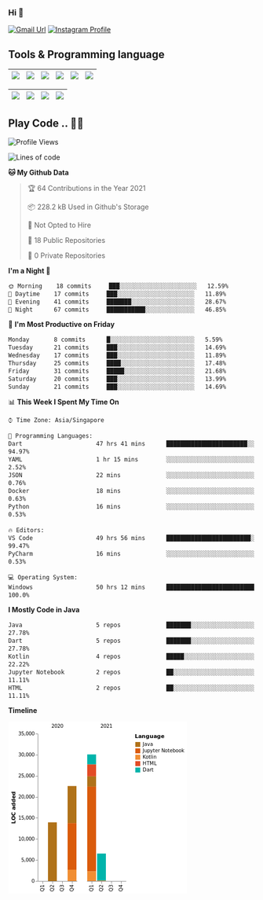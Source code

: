 ### Hi 👋
[![Gmail Url](https://img.shields.io/twitter/url?label=Goggxi@gmail.com&logo=gmail&style=social&url=http%3A%2F%2Fmailto%3Acontact.Goggxi@gmail.com)](mailto:Goggxi@gmail.com) [![Instagram Profile](https://img.shields.io/twitter/url?label=moh_rifkan&logo=instagram&style=social&url=https://www.instagram.com/moh_rifkan/)](https://www.instagram.com/moh_rifkan/)

## Tools & Programming language
| [<img src="https://miro.medium.com/max/2800/1*UpiyYV4onPs4emx-whdVHA.png" width="50">]() | [<img src="https://cdn.svgporn.com/logos/flutter.svg" width="50">]() | [<img src="https://cdn.svgporn.com/logos/jupyter.svg" width="50">]() | [<img src="https://cdn.svgporn.com/logos/mysql.svg" width="50">]() | <img src="https://cdn.svgporn.com/logos/postgresql.svg" width="50"/> | <img src="https://cdn.svgporn.com/logos/firebase.svg" width="50"/>
|-----|----|----|----|----|----|

|[<img src="https://cdn.svgporn.com/logos/kotlin.svg" width="50">]() | [<img src="https://cdn.svgporn.com/logos/java.svg" width="50">]() | [<img src="https://cdn.svgporn.com/logos/dart.svg" width="50">]() | [<img src="https://cdn.svgporn.com/logos/python.svg" width="50">]() |
|---|---|---|---|


## Play Code .. 💬🚀

<!--START_SECTION:waka-->
![Profile Views](http://img.shields.io/badge/Profile%20Views-4-blue)

![Lines of code](https://img.shields.io/badge/From%20Hello%20World%20I%27ve%20Written-73102%20lines%20of%20code-blue)

**🐱 My Github Data** 

> 🏆 64 Contributions in the Year 2021
 > 
> 📦 228.2 kB Used in Github's Storage 
 > 
> 🚫 Not Opted to Hire
 > 
> 📜 18 Public Repositories 
 > 
> 🔑 0 Private Repositories  
 > 
**I'm a Night 🦉** 

```text
🌞 Morning    18 commits     ███░░░░░░░░░░░░░░░░░░░░░░   12.59% 
🌆 Daytime    17 commits     ███░░░░░░░░░░░░░░░░░░░░░░   11.89% 
🌃 Evening    41 commits     ███████░░░░░░░░░░░░░░░░░░   28.67% 
🌙 Night      67 commits     ███████████░░░░░░░░░░░░░░   46.85%

```
📅 **I'm Most Productive on Friday** 

```text
Monday       8 commits      █░░░░░░░░░░░░░░░░░░░░░░░░   5.59% 
Tuesday      21 commits     ███░░░░░░░░░░░░░░░░░░░░░░   14.69% 
Wednesday    17 commits     ███░░░░░░░░░░░░░░░░░░░░░░   11.89% 
Thursday     25 commits     ████░░░░░░░░░░░░░░░░░░░░░   17.48% 
Friday       31 commits     █████░░░░░░░░░░░░░░░░░░░░   21.68% 
Saturday     20 commits     ███░░░░░░░░░░░░░░░░░░░░░░   13.99% 
Sunday       21 commits     ███░░░░░░░░░░░░░░░░░░░░░░   14.69%

```


📊 **This Week I Spent My Time On** 

```text
⌚︎ Time Zone: Asia/Singapore

💬 Programming Languages: 
Dart                     47 hrs 41 mins      ███████████████████████░░   94.97% 
YAML                     1 hr 15 mins        ░░░░░░░░░░░░░░░░░░░░░░░░░   2.52% 
JSON                     22 mins             ░░░░░░░░░░░░░░░░░░░░░░░░░   0.76% 
Docker                   18 mins             ░░░░░░░░░░░░░░░░░░░░░░░░░   0.63% 
Python                   16 mins             ░░░░░░░░░░░░░░░░░░░░░░░░░   0.53%

🔥 Editors: 
VS Code                  49 hrs 56 mins      ████████████████████████░   99.47% 
PyCharm                  16 mins             ░░░░░░░░░░░░░░░░░░░░░░░░░   0.53%

💻 Operating System: 
Windows                  50 hrs 12 mins      █████████████████████████   100.0%

```

**I Mostly Code in Java** 

```text
Java                     5 repos             ███████░░░░░░░░░░░░░░░░░░   27.78% 
Dart                     5 repos             ███████░░░░░░░░░░░░░░░░░░   27.78% 
Kotlin                   4 repos             █████░░░░░░░░░░░░░░░░░░░░   22.22% 
Jupyter Notebook         2 repos             ██░░░░░░░░░░░░░░░░░░░░░░░   11.11% 
HTML                     2 repos             ██░░░░░░░░░░░░░░░░░░░░░░░   11.11%

```


**Timeline**

![Chart not found](https://raw.githubusercontent.com/Goggxi/Goggxi/main/charts/bar_graph.png) 


<!--END_SECTION:waka-->
